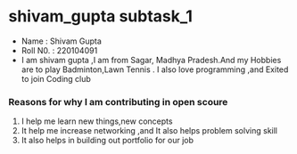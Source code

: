 # shivam_gupta subtask_1
- Name : Shivam Gupta
- Roll N0. : 220104091
- I am shivam gupta ,I am from Sagar, Madhya Pradesh.And my Hobbies are to play Badminton,Lawn Tennis . I also love programming ,and Exited to join Coding club
### Reasons for why I am contributing in open scoure
1. I help me learn new things,new concepts
2. It help me increase networking ,and It also helps  problem solving skill
3. It also helps in building out portfolio for our job 
